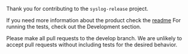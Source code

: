 Thank you for contributing to the `syslog-release` project.

If you need more information about the product check the [readme][readme]
For running the tests, check out the Development section.

Please make all pull requests to the develop branch. We are unlikely to accept
pull requests without including tests for the desired behavior.

[readme]: README.md
